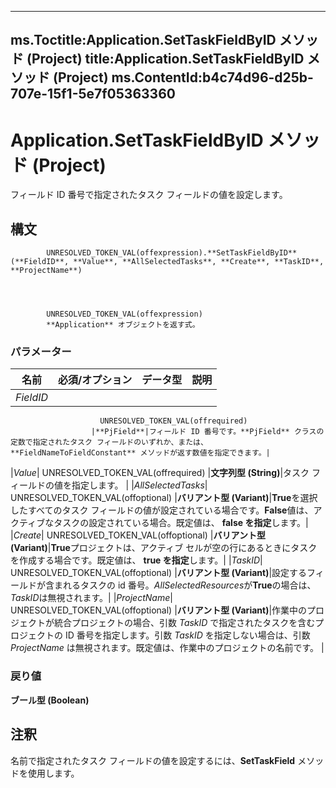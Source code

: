 

---
ms.Toctitle:Application.SetTaskFieldByID メソッド (Project)
title:Application.SetTaskFieldByID メソッド (Project)
ms.ContentId:b4c74d96-d25b-707e-15f1-5e7f05363360
---
# Application.SetTaskFieldByID メソッド (Project)




フィールド ID 番号で指定されたタスク フィールドの値を設定します。

## 構文

            UNRESOLVED_TOKEN_VAL(offexpression).**SetTaskFieldByID**(**FieldID**, **Value**, **AllSelectedTasks**, **Create**, **TaskID**, **ProjectName**)




            UNRESOLVED_TOKEN_VAL(offexpression)
            **Application** オブジェクトを返す式。

### パラメーター

|**名前**|**必須/オプション**|**データ型**|**説明**|
|---|---|---|---|
|*FieldID*|
                        UNRESOLVED_TOKEN_VAL(offrequired)
                      |**PjField**|フィールド ID 番号です。**PjField** クラスの定数で指定されたタスク フィールドのいずれか、または、**FieldNameToFieldConstant** メソッドが返す数値を指定できます。|
|*Value*|
                        UNRESOLVED_TOKEN_VAL(offrequired)
                      |**文字列型 (String)**|タスク フィールドの値を指定します。
|
|*AllSelectedTasks*|
                        UNRESOLVED_TOKEN_VAL(offoptional)
                      |**バリアント型 (Variant)**|**True**を選択したすべてのタスク フィールドの値が設定されている場合です。**False**値は、アクティブなタスクの設定されている場合。既定値は、 **false を指定**します。|
|*Create*|
                        UNRESOLVED_TOKEN_VAL(offoptional)
                      |**バリアント型 (Variant)**|**True**プロジェクトは、アクティブ セルが空の行にあるときにタスクを作成する場合です。既定値は、 **true を指定**します。|
|*TaskID*|
                        UNRESOLVED_TOKEN_VAL(offoptional)
                      |**バリアント型 (Variant)**|設定するフィールドが含まれるタスクの id 番号。*AllSelectedResources*が**True**の場合は、 *TaskID*は無視されます。|
|*ProjectName*|
                        UNRESOLVED_TOKEN_VAL(offoptional)
                      |**バリアント型 (Variant)**|作業中のプロジェクトが統合プロジェクトの場合、引数 *TaskID* で指定されたタスクを含むプロジェクトの ID 番号を指定します。引数 *TaskID* を指定しない場合は、引数 *ProjectName* は無視されます。既定値は、作業中のプロジェクトの名前です。
|



### 戻り値
**ブール型 (Boolean)**





## 注釈
名前で指定されたタスク フィールドの値を設定するには、**SetTaskField** メソッドを使用します。




